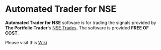Automated Trader for NSE
=================================

**Automated Trader for NSE** software is for trading the signals provided by **The Portfolio Trader**'s [NSE Trades](http://www.theportfoliotrader.com/nse-trading/). The software is provided **FREE OF COST**.

Please visit this [Wiki](#/wiki)
